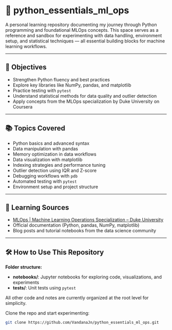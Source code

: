# 🐍 python_essentials_ml_ops

A personal learning repository documenting my journey through Python programming and foundational MLOps concepts. This space serves as a reference and sandbox for experimenting with data handling, environment setup, and statistical techniques — all essential building blocks for machine learning workflows.

---

## 📌 Objectives

- Strengthen Python fluency and best practices
- Explore key libraries like NumPy, pandas, and matplotlib
- Practice testing with `pytest`
- Understand statistical methods for data quality and outlier detection
- Apply concepts from the MLOps specialization by Duke University on Coursera

---

## 📚 Topics Covered

- Python basics and advanced syntax
- Data manipulation with pandas
- Memory optimization in data workflows
- Data visualization with matplotlib
- Indexing strategies and performance tuning
- Outlier detection using IQR and Z-score
- Debugging workflows with `pdb`
- Automated testing with `pytest`
- Environment setup and project structure

---

## 🧪 Learning Sources

- [MLOps | Machine Learning Operations Specialization – Duke University](https://www.coursera.org/specializations/mlops-duke)
- Official documentation (Python, pandas, NumPy, matplotlib)
- Blog posts and tutorial notebooks from the data science community

---

## 🛠️ How to Use This Repository

**Folder structure:**

- **notebooks/**: Jupyter notebooks for exploring code, visualizations, and experiments  
- **tests/**: Unit tests using `pytest`  

All other code and notes are currently organized at the root level for simplicity.


Clone the repo and start experimenting:
```bash
git clone https://github.com/VandanaJn/python_essentials_ml_ops.git